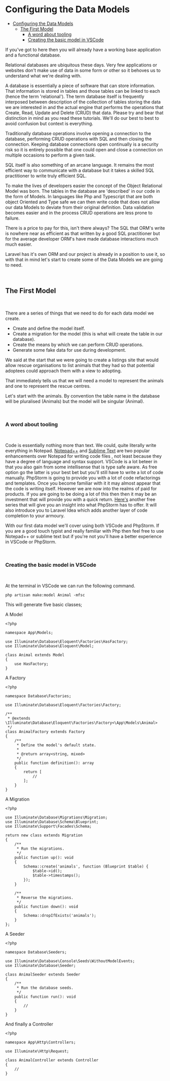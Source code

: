 # Configuring the Data Models

- [Configuring the Data Models](#configuring-the-data-models)
  - [The First Model](#the-first-model)
    - [A word about tooling](#a-word-about-tooling)
    - [Creating the basic model in VSCode](#creating-the-basic-model-in-vscode)

If you've got to here then you will already have a working base application and a functional database.

Relational databases are ubiquitous these days. Very few applications or websites don't make use of data in some form or other so it behoves us to understand what we're dealing with.

A database is essentially a piece of software that can store information. That information is stored in tables and those tables can be linked to each (hence the term 'relational'). The term database itself is frequently interposed between description of the collection of tables storing the data we are interested in and the actual engine that performs the operations that Create, Read, Update and Delete (CRUD) that data. Please try and bear that distinction in mind as you read these tutorials. We'll do our best to best to avoid confusion but context is everything.

Traditionally database operations involve opening a connection to the database, performing CRUD operations with SQL and then closing the connection. Keeping database connections open continually is a security risk so it is entirely possible that one could open and close a connection on multiple occasions to perform a given task.

SQL itself is also something of an arcane language. It remains the most efficient way to communicate with a database but it takes a skilled SQL practitioner to write truly efficient SQL.

To make the lives of developers easier the concept of the Object Relational Model was born. The tables in the database are 'described' in our code in the form of Models. In languages like Php and Typescript that are both object Oriented and Type safe we can then write code that does not allow our data Models to deviate from their original definition. Data validation becomes easier and in the process CRUD operations are less prone to failure.

There is a price to pay for this, isn't there always? The SQL that ORM's write is nowhere near as efficient as that written by a good SQL practitioner but for the average developer ORM's have made database interactions much much easier.

Laravel has it's own ORM and our project is already in a position to use it, so with that in mind let's start to create some of the Data Models we are going to need.

<br>

## The First Model

<br>

There are a series of things that we need to do for each data model we create.

- Create and define the model itself.
- Create a migration for the model (this is what will create the table in our database).
- Create the means by which we can perform CRUD operations.
- Generate some fake data for use during development.

We said at the start that we were going to create a listings site that would allow rescue organisations to list animals that they had so that potential adoptees could approach them with a view to adopting.

That immediately tells us that we will need a model to represent the animals and one to represent the rescue centres.

Let's start with the animals. By convention the table name in the database will be pluralised (Animals) but the model will be singular (Animal).

<br>

### A word about tooling

<br>

Code is essentially nothing more than text. We could, quite literally write everything in Notepad. [Notepad++](https://notepad-plus-plus.org/) and [Sublime Text](https://www.sublimetext.com/) are two popular enhancements over Notepad for writing code files , not least because they have a degree of language and syntax support. VSCode is a lot beteer in that you also gain from some intellisense that is type safe aware. As free option go the latter is your best bet but you'll still have to write a lot of code manually. PhpStorm is going to provide you with a lot of code refactorings and templates. Once you become familiar with it it may almost appear that the code is writing itself. However we are now into the realms of paid for products. If you are going to be doing a lot of this then then it may be an investment that will provide you with a quick return. [Here's](https://laracasts.com/series/phpstorm-for-laravel-developers) another free series that will give you an insight into what PhpStorm has to offer. It will also introduce you to Laravel Idea which adds another layer of code completion to your armoury.

With our first data model we'll cover using both VSCode and PhpStorm. If you are a good touch typist and really familiar with Php then feel free to use Notepad++ or sublime text but if you're not you'll have a better experience in VSCode or PhpStorm.

<br>

### Creating the basic model in VSCode

<br>

At the terminal in VSCode we can run the following command.

`php artisan make:model Animal -mfsc`

This will generate five basic classes;

A Model

```
<?php

namespace App\Models;

use Illuminate\Database\Eloquent\Factories\HasFactory;
use Illuminate\Database\Eloquent\Model;

class Animal extends Model
{
    use HasFactory;
}
```

A Factory

```
<?php

namespace Database\Factories;

use Illuminate\Database\Eloquent\Factories\Factory;

/**
 * @extends \Illuminate\Database\Eloquent\Factories\Factory<\App\Models\Animal>
 */
class AnimalFactory extends Factory
{
    /**
     * Define the model's default state.
     *
     * @return array<string, mixed>
     */
    public function definition(): array
    {
        return [
            //
        ];
    }
}
```

A Migration

```
<?php

use Illuminate\Database\Migrations\Migration;
use Illuminate\Database\Schema\Blueprint;
use Illuminate\Support\Facades\Schema;

return new class extends Migration
{
    /**
     * Run the migrations.
     */
    public function up(): void
    {
        Schema::create('animals', function (Blueprint $table) {
            $table->id();
            $table->timestamps();
        });
    }

    /**
     * Reverse the migrations.
     */
    public function down(): void
    {
        Schema::dropIfExists('animals');
    }
};
```

A Seeder

```
<?php

namespace Database\Seeders;

use Illuminate\Database\Console\Seeds\WithoutModelEvents;
use Illuminate\Database\Seeder;

class AnimalSeeder extends Seeder
{
    /**
     * Run the database seeds.
     */
    public function run(): void
    {
        //
    }
}
```

And finally a Controller

```
<?php

namespace App\Http\Controllers;

use Illuminate\Http\Request;

class AnimalController extends Controller
{
    //
}

```
